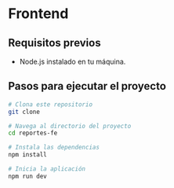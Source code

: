 # Frontend

## Requisitos previos

- Node.js instalado en tu máquina.

## Pasos para ejecutar el proyecto

```bash
# Clona este repositorio
git clone

# Navega al directorio del proyecto
cd reportes-fe

# Instala las dependencias
npm install

# Inicia la aplicación
npm run dev
```
